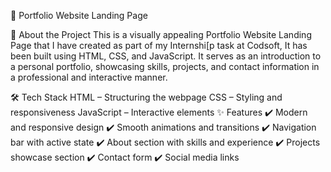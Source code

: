 
📌 Portfolio Website Landing Page

🚀 About the Project
This is a visually appealing Portfolio Website Landing Page that I have created as part of my Internshi[p task at Codsoft, It has been  built using HTML, CSS, and JavaScript. It serves as an introduction to a personal portfolio, showcasing skills, projects, and contact information in a professional and interactive manner.

🛠 Tech Stack
HTML – Structuring the webpage
CSS – Styling and responsiveness
JavaScript – Interactive elements
✨ Features
✔️ Modern and responsive design
✔️ Smooth animations and transitions
✔️ Navigation bar with active state
✔️ About section with skills and experience
✔️ Projects showcase section
✔️ Contact form
✔️ Social media links
